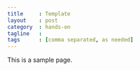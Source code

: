 ```yaml
---
title     : Template
layout    : post
category  : hands-on
tagline   :
tags      : [comma separated, as needed]
---
```


This is a sample page. 
